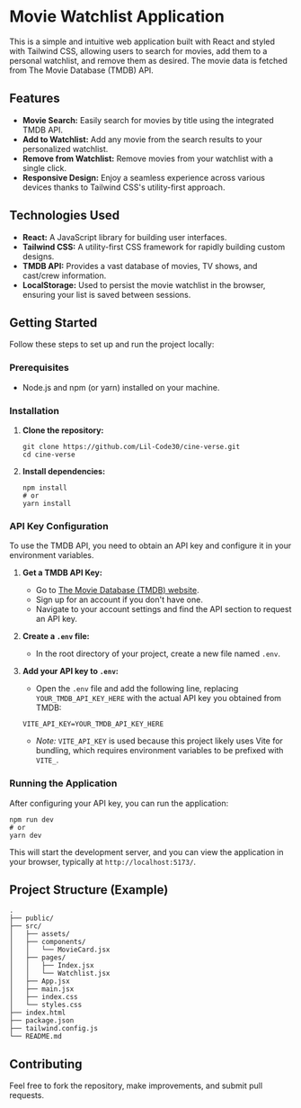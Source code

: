 # Movie Watchlist Application

This is a simple and intuitive web application built with React and styled with Tailwind CSS, allowing users to search for movies, add them to a personal watchlist, and remove them as desired. The movie data is fetched from The Movie Database (TMDB) API.

## Features

- **Movie Search:** Easily search for movies by title using the integrated TMDB API.
- **Add to Watchlist:** Add any movie from the search results to your personalized watchlist.
- **Remove from Watchlist:** Remove movies from your watchlist with a single click.
- **Responsive Design:** Enjoy a seamless experience across various devices thanks to Tailwind CSS's utility-first approach.

## Technologies Used

- **React:** A JavaScript library for building user interfaces.
- **Tailwind CSS:** A utility-first CSS framework for rapidly building custom designs.
- **TMDB API:** Provides a vast database of movies, TV shows, and cast/crew information.
- **LocalStorage:** Used to persist the movie watchlist in the browser, ensuring your list is saved between sessions.

## Getting Started

Follow these steps to set up and run the project locally:

### Prerequisites

- Node.js and npm (or yarn) installed on your machine.

### Installation

1. **Clone the repository:**

   ```
   git clone https://github.com/Lil-Code30/cine-verse.git
   cd cine-verse
   ```

2. **Install dependencies:**

   ```
   npm install
   # or
   yarn install
   ```

### API Key Configuration

To use the TMDB API, you need to obtain an API key and configure it in your environment variables.

1. **Get a TMDB API Key:**

   - Go to [The Movie Database (TMDB) website](https://developer.themoviedb.org/docs/getting-started).
   - Sign up for an account if you don't have one.
   - Navigate to your account settings and find the API section to request an API key.

2. **Create a `.env` file:**

   - In the root directory of your project, create a new file named `.env`.

3. **Add your API key to `.env`:**

   - Open the `.env` file and add the following line, replacing `YOUR_TMDB_API_KEY_HERE` with the actual API key you obtained from TMDB:

   ```
   VITE_API_KEY=YOUR_TMDB_API_KEY_HERE
   ```

   - _Note:_ `VITE_API_KEY` is used because this project likely uses Vite for bundling, which requires environment variables to be prefixed with `VITE_`.

### Running the Application

After configuring your API key, you can run the application:

```
npm run dev
# or
yarn dev
```

This will start the development server, and you can view the application in your browser, typically at `http://localhost:5173/`.

## Project Structure (Example)

```
.
├── public/
├── src/
│   ├── assets/
│   ├── components/
│   │   └── MovieCard.jsx
│   ├── pages/
│   │   ├── Index.jsx
│   │   └── Watchlist.jsx
│   ├── App.jsx
│   ├── main.jsx
│   ├── index.css
│   └── styles.css
├── index.html
├── package.json
├── tailwind.config.js
└── README.md
```

## Contributing

Feel free to fork the repository, make improvements, and submit pull requests.
